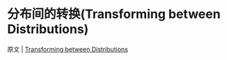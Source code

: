 # 分布间的转换(Transforming between Distributions)

原文 | [Transforming between Distributions](http://www.pbr-book.org/3ed-2018/Monte_Carlo_Integration/Transforming_between_Distributions.html)